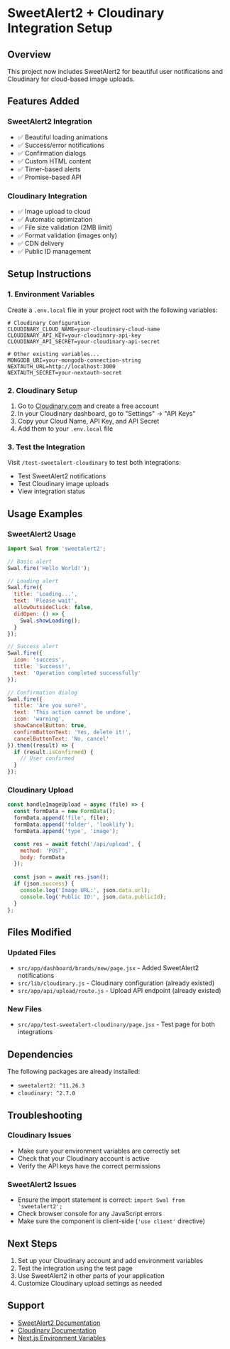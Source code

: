 # SweetAlert2 + Cloudinary Integration Setup

## Overview
This project now includes SweetAlert2 for beautiful user notifications and Cloudinary for cloud-based image uploads.

## Features Added

### SweetAlert2 Integration
- ✅ Beautiful loading animations
- ✅ Success/error notifications
- ✅ Confirmation dialogs
- ✅ Custom HTML content
- ✅ Timer-based alerts
- ✅ Promise-based API

### Cloudinary Integration
- ✅ Image upload to cloud
- ✅ Automatic optimization
- ✅ File size validation (2MB limit)
- ✅ Format validation (images only)
- ✅ CDN delivery
- ✅ Public ID management

## Setup Instructions

### 1. Environment Variables
Create a `.env.local` file in your project root with the following variables:

```env
# Cloudinary Configuration
CLOUDINARY_CLOUD_NAME=your-cloudinary-cloud-name
CLOUDINARY_API_KEY=your-cloudinary-api-key
CLOUDINARY_API_SECRET=your-cloudinary-api-secret

# Other existing variables...
MONGODB_URI=your-mongodb-connection-string
NEXTAUTH_URL=http://localhost:3000
NEXTAUTH_SECRET=your-nextauth-secret
```

### 2. Cloudinary Setup
1. Go to [Cloudinary.com](https://cloudinary.com) and create a free account
2. In your Cloudinary dashboard, go to "Settings" → "API Keys"
3. Copy your Cloud Name, API Key, and API Secret
4. Add them to your `.env.local` file

### 3. Test the Integration
Visit `/test-sweetalert-cloudinary` to test both integrations:
- Test SweetAlert2 notifications
- Test Cloudinary image uploads
- View integration status

## Usage Examples

### SweetAlert2 Usage
```javascript
import Swal from 'sweetalert2';

// Basic alert
Swal.fire('Hello World!');

// Loading alert
Swal.fire({
  title: 'Loading...',
  text: 'Please wait',
  allowOutsideClick: false,
  didOpen: () => {
    Swal.showLoading();
  }
});

// Success alert
Swal.fire({
  icon: 'success',
  title: 'Success!',
  text: 'Operation completed successfully'
});

// Confirmation dialog
Swal.fire({
  title: 'Are you sure?',
  text: 'This action cannot be undone',
  icon: 'warning',
  showCancelButton: true,
  confirmButtonText: 'Yes, delete it!',
  cancelButtonText: 'No, cancel'
}).then((result) => {
  if (result.isConfirmed) {
    // User confirmed
  }
});
```

### Cloudinary Upload
```javascript
const handleImageUpload = async (file) => {
  const formData = new FormData();
  formData.append('file', file);
  formData.append('folder', 'looklify');
  formData.append('type', 'image');

  const res = await fetch('/api/upload', {
    method: 'POST',
    body: formData
  });
  
  const json = await res.json();
  if (json.success) {
    console.log('Image URL:', json.data.url);
    console.log('Public ID:', json.data.publicId);
  }
};
```

## Files Modified

### Updated Files
- `src/app/dashboard/brands/new/page.jsx` - Added SweetAlert2 notifications
- `src/lib/cloudinary.js` - Cloudinary configuration (already existed)
- `src/app/api/upload/route.js` - Upload API endpoint (already existed)

### New Files
- `src/app/test-sweetalert-cloudinary/page.jsx` - Test page for both integrations

## Dependencies
The following packages are already installed:
- `sweetalert2: ^11.26.3`
- `cloudinary: ^2.7.0`

## Troubleshooting

### Cloudinary Issues
- Make sure your environment variables are correctly set
- Check that your Cloudinary account is active
- Verify the API keys have the correct permissions

### SweetAlert2 Issues
- Ensure the import statement is correct: `import Swal from 'sweetalert2';`
- Check browser console for any JavaScript errors
- Make sure the component is client-side (`'use client'` directive)

## Next Steps
1. Set up your Cloudinary account and add environment variables
2. Test the integration using the test page
3. Use SweetAlert2 in other parts of your application
4. Customize Cloudinary upload settings as needed

## Support
- [SweetAlert2 Documentation](https://sweetalert2.github.io/)
- [Cloudinary Documentation](https://cloudinary.com/documentation)
- [Next.js Environment Variables](https://nextjs.org/docs/basic-features/environment-variables)
